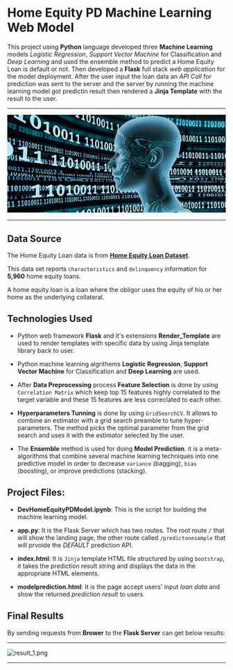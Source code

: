 

# Home Equity PD Machine Learning Web Model

This project using **Python** language developed three **Machine Learning** models *Logistic Regression*, *Support Vector Machine* for Classification and *Deep Learning* and used the ensemble method to predict a Home Equity Loan is default or not. Then developed a **Flask** full stack *web application* for the model deployment. After the user input the loan data an *API Call* for prediction was sent to the server and the server by running the machine learning model got predictin result then rendered a **Jinja Template**</span> with the result to the user.

- - -

![MachinLearning.jpg](static/images/img3.jpg)

- - -


## Data Source

The Home Equity Loan data is from  [**Home Equity Loan Dataset**](http://www.creditriskanalytics.net/datasets-private2.html).

This data set reports `characteristics` and `delinquency` information for **5,960** home equity loans. 

A home equity loan is a loan where the obligor uses the equity of his or her home as the underlying collateral. 


## Technologies Used

* Python web framework **Flask** and it's extensions **Render_Template** are used to render templates with specific data by using Jinja template library back to user.

* Python machine learning algrithems  **Logistic Regression**, **Support Vector Machine** for Classification and **Deep Learning** are used.

* After **Data Preprocessing** process **Feature Selection** is done by using `Correlation Matrix` which keep top 15 features highly correlated to the target variable and these 15 features are less correclated to each other. 

* **Hyperparameters Tunning** is done by using `GridSearchCV`. It allows to combine an estimator with a grid search preamble to tune hyper-parameters. The method picks the optimal parameter from the grid search and uses it with the estimator selected by the user. 

*  The **Ensemble** method is used for doing **Model Prediction**. it is a meta-algorithms that combine several machine learning techniques into one predictive model in order to decrease `variance` (bagging), `bias` (boosting), or improve predictions (stacking).


## Project Files:

* **DevHomeEquityPDModel.ipynb**: This is the script for building the machine learning model.

* **app.py**: It is the Flask Server which has two routes. The root route `/` that will show the landing page, the other route called `/predictonesample` that will prvoide the *DEFAULT* prediction API.

* **index.html**: It is `Jinja` template HTML file structured by using `bootstrap`, it takes the prediction result string and displays the data in the appropriate HTML elements.

* **modelprediction.html**: It is the page accept users' input *loan data* and show the returned *prediction result* to users.


## Final Results

By sending requests from **Brower** to the **Flask Server** can get below results: 

- - -

![result_1.png](static/images/MLModelRun.gif)

- - -
